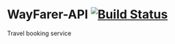 # WayFarer-API [![Build Status](https://travis-ci.com/NawasNaziru/WayFarer-API.svg?branch=master)](https://travis-ci.com/NawasNaziru/WayFarer-API)
Travel booking service
